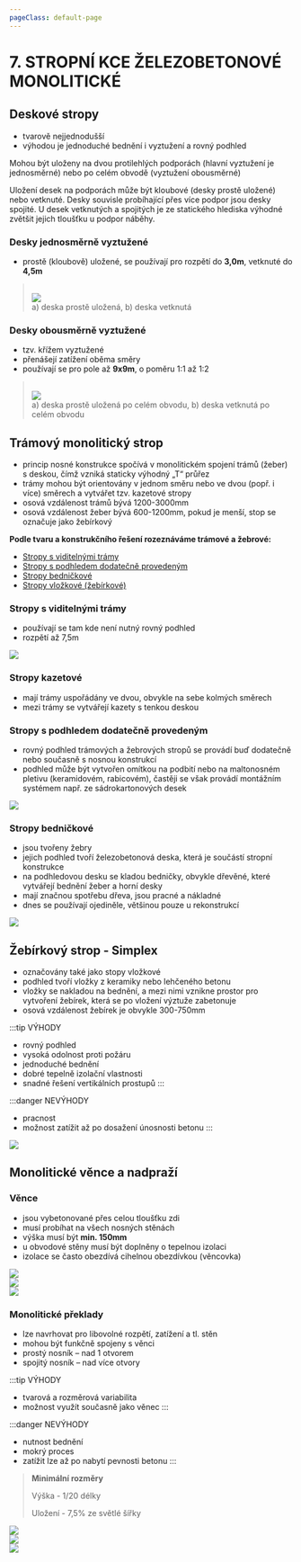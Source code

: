 ```yaml
---
pageClass: default-page
---
```


# 7. STROPNÍ KCE ŽELEZOBETONOVÉ MONOLITICKÉ

## Deskové stropy

- tvarově nejjednodušší
- výhodou je jednoduché bednění i vyztužení a rovný podhled

Mohou být uloženy na dvou protilehlých podporách (hlavní vyztužení je jednosměrné) nebo po celém obvodě (vyztužení obousměrné)

Uložení desek na podporách může být kloubové (desky prostě uložené) nebo vetknuté. Desky souvisle probíhající přes více podpor jsou desky spojité. U desek vetknutých a spojitých je ze statického hlediska výhodné zvětšit jejich tloušťku u podpor náběhy.

### Desky jednosměrně vyztužené

- prostě (kloubově) uložené, se používají pro rozpětí do **3,0m**, vetknuté do **4,5m**

> <br>
> <img class="centered_image" src="/images/pos/7/deska1.jpg" />
> <br>
> a) deska prostě uložená, b) deska vetknutá

### Desky obousměrně vyztužené

- tzv. křížem vyztužené
- přenášejí zatížení oběma směry
- používají se pro pole až **9x9m**, o poměru 1:1 až 1:2

> <br>
> <img class="centered_image" src="/images/pos/7/deska2.jpg" />
> <br>
> a) deska prostě uložená po celém obvodu, b) deska vetknutá po celém obvodu

## Trámový monolitický strop

- princip nosné konstrukce spočívá v monolitickém spojení trámů (žeber) s deskou, čímž vzniká staticky výhodný „T“ průřez
- trámy mohou být orientovány v jednom směru nebo ve dvou (popř. i více) směrech a vytvářet tzv. kazetové stropy
- osová vzdálenost trámů bývá 1200-3000mm
- osová vzdálenost žeber bývá 600-1200mm, pokud je menší, stop se označuje jako žebírkový

**Podle tvaru a konstrukčního řešení rozeznáváme trámové a žebrové:**

- [Stropy s viditelnými trámy](#stropy-s-viditelnymi-tramy)
- [Stropy s podhledem dodatečně provedeným](#stropy-s-podhledem-dodatecne-provedenym)
- [Stropy bedničkové](#stropy-bednickove)
- [Stropy vložkové (žebírkové)](#zebirkovy-strop-simplex)

### Stropy s viditelnými trámy

- používají se tam kde není nutný rovný podhled
- rozpětí až 7,5m

<img class="centered_image" src="/images/pos/7/vtram1.jpg" />

### Stropy kazetové

- mají trámy uspořádány ve dvou, obvykle na sebe kolmých směrech
- mezi trámy se vytvářejí kazety s tenkou deskou

### Stropy s podhledem dodatečně provedeným

- rovný podhled trámových a žebrových stropů se provádí buď dodatečně nebo současně s nosnou konstrukcí
- podhled může být vytvořen omítkou na podbití nebo na maltonosném pletivu (keramidovém, rabicovém), častěji se však provádí montážním systémem např. ze sádrokartonových desek

<img class="centered_image" src="/images/pos/7/vtram2.jpg" />

### Stropy bedničkové

- jsou tvořeny žebry
- jejich podhled tvoří železobetonová deska, která je součástí stropní konstrukce
- na podhledovou desku se kladou bedničky, obvykle dřevěné, které vytvářejí bednění žeber a horní desky
- mají značnou spotřebu dřeva, jsou pracné a nákladné
- dnes se používají ojediněle, většinou pouze u rekonstrukcí

<img class="centered_image" src="/images/pos/7/vtram3.jpg" />

## Žebírkový strop - Simplex

- označovány také jako stopy vložkové
- podhled tvoří vložky z keramiky nebo lehčeného betonu
- vložky se nakladou na bednění, a mezi nimi vznikne prostor pro vytvoření žebírek, která se po vložení výztuže zabetonuje
- osová vzdálenost žebírek je obvykle 300-750mm

:::tip VÝHODY

- rovný podhled
- vysoká odolnost proti požáru
- jednoduché bednění
- dobré tepelně izolační vlastnosti
- snadné řešení vertikálních prostupů
  :::

:::danger NEVÝHODY

- pracnost
- možnost zatížit až po dosažení únosnosti betonu
  :::

<img class="centered_image" src="/images/pos/7/simplex1.jpg" />

## Monolitické věnce a nadpraží

### Věnce

- jsou vybetonované přes celou tloušťku zdi
- musí probíhat na všech nosných stěnách
- výška musí být **min. 150mm**
- u obvodové stěny musí být doplněny o tepelnou izolaci
- izolace se často obezdívá cihelnou obezdívkou (věncovka)

<img class="centered_image" src="/images/pos/7/venec1.jpg" />
<br>
<img class="centered_image" src="/images/pos/7/venec2.jpg" />
<br>
<img class="centered_image" src="/images/pos/7/venec3.jpg" />

### Monolitické překlady

- lze navrhovat pro libovolné rozpětí, zatížení a tl. stěn
- mohou být funkčně spojeny s věnci
- prostý nosník – nad 1 otvorem
- spojitý nosník – nad více otvory

:::tip VÝHODY

- tvarová a rozměrová variabilita
- možnost využít současně jako věnec
  :::

:::danger NEVÝHODY

- nutnost bednění
- mokrý proces
- zatížit lze až po nabytí pevnosti betonu
  :::

> **Minimální rozměry**
>
> Výška - 1/20 délky
>
> Uložení - 7,5% ze světlé šířky

<img class="centered_image" src="/images/pos/7/preklad1.jpg" />
<br>
<img class="centered_image" src="/images/pos/7/preklad2.jpg" />
<br>
<img class="centered_image" src="/images/pos/7/preklad3.jpg" />
